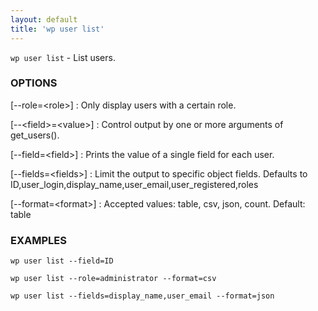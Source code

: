 ```yaml
---
layout: default
title: 'wp user list'
---
```


`wp user list` - List users.

### OPTIONS

[\--role=&lt;role&gt;]
: Only display users with a certain role.

[\--&lt;field&gt;=&lt;value&gt;]
: Control output by one or more arguments of get_users().

[\--field=&lt;field&gt;]
: Prints the value of a single field for each user.

[\--fields=&lt;fields&gt;]
: Limit the output to specific object fields. Defaults to ID,user_login,display_name,user_email,user_registered,roles

[\--format=&lt;format&gt;]
: Accepted values: table, csv, json, count. Default: table

### EXAMPLES

    wp user list --field=ID

    wp user list --role=administrator --format=csv

    wp user list --fields=display_name,user_email --format=json

